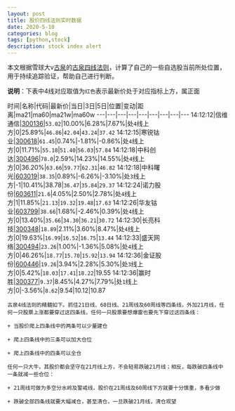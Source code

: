 ```yaml
---
layout: post
title: 股价四线法则实时数据
date: 2020-5-10
categories: blog
tags: [python,stock]
description: stock index alert
---
```



本文根据雪球大v[古泉](https://xueqiu.com/u/7148646888)的[古泉四线法则](https://xueqiu.com/7148646888/130498192)，计算了自己的一些自选股当前所处位置，用于持续追踪验证，帮助自己进行判断。

**说明**：下表中4线对应取值为`红色`表示最新价处于对应指标上方，属正面

时间|名称|代码|最新价|当日|3日|5日|位置|变动|距离|ma21|ma60|ma21w|ma60w
---|---|---|---|---|---|---|---|---
14:12:12|信维通信|[300136](https://xueqiu.com/S/SZ300136)|`53.02`|10.00%|6.28%|7.67%|处`4`线上方|0|25.89%|`46.86`|`42.04`|`43.24`|`37.42`
14:12:15|寒锐钴业|[300618](https://xueqiu.com/S/SZ300618)|`61.45`|0.74%|-1.81%|-0.86%|处`4`线上方|0|11.71%|`55.18`|`51.40`|`56.03`|`57.84`
14:12:18|中科创达|[300496](https://xueqiu.com/S/SZ300496)|`78.0`|2.59%|14.23%|14.55%|处`4`线上方|0|36.20%|`63.66`|`59.77`|`62.31`|`46.82`
14:12:18|中科曙光|[603019](https://xueqiu.com/S/SH603019)|`38.35`|0.89%|-6.26%|-3.10%|处`3`线上方|-1|10.41%|38.78|`36.47`|`35.84`|`29.37`
14:12:24|诺力股份|[603611](https://xueqiu.com/S/SH603611)|`21.6`|4.05%|2.50%|2.78%|处`4`线上方|1|11.85%|`21.13`|`19.32`|`19.48`|`17.63`
14:12:26|华友钴业|[603799](https://xueqiu.com/S/SH603799)|`38.66`|1.68%|-2.46%|0.39%|处`4`线上方|0|13.40%|`35.66`|`34.30`|`36.21`|`30.72`
14:12:30|长亮科技|[300348](https://xueqiu.com/S/SZ300348)|`18.89`|2.11%|3.60%|8.47%|处`4`线上方|0|19.63%|`16.99`|`16.52`|`16.75`|`13.44`
14:12:33|盛天网络|[300494](https://xueqiu.com/S/SZ300494)|`23.26`|1.00%|-1.36%|5.08%|处`4`线上方|0|46.26%|`18.77`|`15.70`|`15.92`|`13.94`
14:12:36|金证股份|[600446](https://xueqiu.com/S/SH600446)|`19.26`|3.94%|2.28%|5.30%|处`3`线上方|0|5.42%|`18.03`|`17.41`|`18.22`|19.55
14:12:36|赢时胜|[300377](https://xueqiu.com/S/SZ300377)|`9.37`|8.45%|4.27%|7.79%|处`1`线上方|0|-3.56%|`8.62`|9.54|10.12|10.87

```
古泉4线法则的精髓如下。抓住21日线、60日线、21周线及60周线等四条线，外加21月线，任何一只股票上涨都要穿过这四条线，任何一只股票要想爆雷也要先下穿过这四条线：

+ 当股价爬上四条线中的两条可以少量建仓

+ 爬上四条线中的三条可以加大仓位

+ 爬上四条线中的四条可以全仓

任何一只大牛，其股价都会坚守在21月线上方，不会轻易跌破21月线；相反，每跌破四条线中一条就减一些仓位：

+ 21周线可做为多空分水岭及警戒线，股价在21周线及60周线下方就要十分慎重，多看少做

+ 跌破全部四条线就要大幅减仓，甚至清仓，一旦跌破21月线，清仓观望
```
